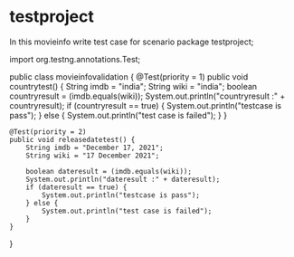 # testproject
In this movieinfo write test case for scenario 
package testproject;

import org.testng.annotations.Test;

public class movieinfovalidation {
	@Test(priority = 1)
	public void countrytest() {
		String imdb = "india";
		String wiki = "india";
		boolean countryresult = (imdb.equals(wiki));
		System.out.println("countryresult :" + countryresult);
		if (countryresult == true) {
			System.out.println("testcase is pass");
		} else {
			System.out.println("test case is failed");
		}
	}

	@Test(priority = 2)
	public void releasedatetest() {
		String imdb = "December 17, 2021";
		String wiki = "17 December 2021";

		boolean dateresult = (imdb.equals(wiki));
		System.out.println("dateresult :" + dateresult);
		if (dateresult == true) {
			System.out.println("testcase is pass");
		} else {
			System.out.println("test case is failed");
		}
	}

}
